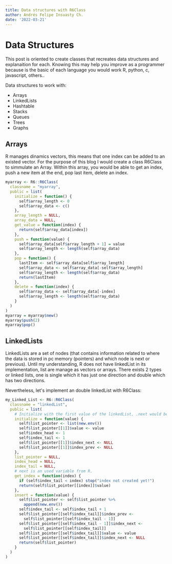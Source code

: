 ```yaml
---
title: Data structures with R6Class
author: Andrés Felipe Insuasty Ch.
date: '2022-03-21'
---
```


# Data Structures

This post is oriented to create classes that recreates data structures and
explanaition for each. Knowing this may help you improve as a programmer because
is the basic of each language you would work R, python, c, javascript, others..

Data structures to work with:
- Arrays
- LinkedLists
- Hashtable
- Stacks
- Queues
- Trees
- Graphs

## Arrays
R manages dinamics vectors, this means that one index can be added to an existed
vector. For the purpose of this blog I would create a class R6Class to simmulate
an Array. Within this array, you would be able to get an index, push a new item
at the end, pop last item, delete an index.


```r
myarray <- R6::R6Class(
  classname = "myarray",
  public = list(
    initialize = function() {
      self$array_length <- 0
      self$array_data <- c()
    },
    array_length = NULL,
    array_data = NULL,
    get_value = function(index) {
      return(self$array_data[index])
    },
    push = function(value) {
      self$array_data[self$array_length + 1] = value
      self$array_length <- length(self$array_data)
    },
    pop = function() {
      lastItem <- self$array_data[self$array_length]
      self$array_data <- self$array_data[-self$array_length]
      self$array_length <- length(self$array_data)
      return(lastItem)
    },
    delete = function(index) {
      self$array_data <- self$array_data[-index]
      self$array_length <- length(self$array_data)
    }
  )
)
myarray = myarray$new()
myarray$push(2)
myarray$pop()
```

## LinkedLists

LinkedLists are a set of nodes (that contains information related to where the data
is stored in pc memory (pointers) and which node is next or previous).
Until my understanding, R does not have linkedList in its implementation, list
are manage as vectors or arrays.
There exists 2 types or linked lists, one is single which it has just one
direction and double which has two directions.

Nevertheless, let's implement an double linkedList with R6Class:


```r
my_Linked_List <- R6::R6Class(
  classname = "linkedList",
  public = list(
    # Initialize with the first value of the linkedList, .next would be NULL
    initialize = function(value) {
      self$list_pointer <- list(new.env())
      self$list_pointer[[1]]$value <- value
      self$index_head <- 1
      self$index_tail <- 1
      self$list_pointer[[1]]$index_next <- NULL
      self$list_pointer[[1]]$index_prev <- NULL
    },
    list_pointer = NULL,
    index_head = NULL,
    index_tail = NULL,
    # next is an used variable from R.
    get_index = function(index) {
      if (self$index_tail < index) stop("index not created yet!")
      return(self$list_pointer[[index]]$value)
    },
    insert = function(value) {
      self$list_pointer <- self$list_pointer %>%
        append(new.env())
      self$index_tail <- self$index_tail + 1
      self$list_pointer[[self$index_tail]]$index_prev <-
        self$list_pointer[[self$index_tail - 1]]
      self$list_pointer[[self$index_tail - 1]]$index_next <-
        self$list_pointer[[self$index_tail]]
      self$list_pointer[[self$index_tail]]$value <- value
      self$list_pointer[[self$index_tail]]$index_next <- NULL
      return(self$list_pointer)
    }
  )
)
```
